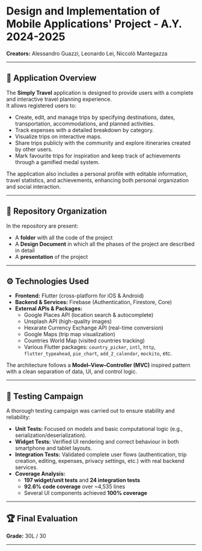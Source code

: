 # Design and Implementation of Mobile Applications' Project - A.Y. 2024-2025

**Creators:** Alessandro Guazzi, Leonardo Lei, Niccolò Mantegazza  

---

## 📌 Application Overview
The **Simply Travel** application is designed to provide users with a complete and interactive travel planning experience.  
It allows registered users to:
- Create, edit, and manage trips by specifying destinations, dates, transportation, accommodations, and planned activities.  
- Track expenses with a detailed breakdown by category.  
- Visualize trips on interactive maps.  
- Share trips publicly with the community and explore itineraries created by other users.  
- Mark favourite trips for inspiration and keep track of achievements through a gamified medal system.  

The application also includes a personal profile with editable information, travel statistics, and achievements, enhancing both personal organization and social interaction.

---

## 📂 Repository Organization
In the repository are present:
- A **folder** with all the code of the project
- A **Design Document** in which all the phases of the project are described in detail
- A **presentation** of the project


---

## ⚙️ Technologies Used
- **Frontend:** Flutter (cross-platform for iOS & Android)  
- **Backend & Services:** Firebase (Authentication, Firestore, Core)  
- **External APIs & Packages:**  
  - Google Places API (location search & autocomplete)  
  - Unsplash API (high-quality images)  
  - Hexarate Currency Exchange API (real-time conversion)  
  - Google Maps (trip map visualization)  
  - Countries World Map (visited countries tracking)  
  - Various Flutter packages: `country_picker`, `intl`, `http`, `flutter_typeahead`, `pie_chart`, `add_2_calendar`, `mockito`, etc.  

The architecture follows a **Model–View–Controller (MVC)** inspired pattern with a clean separation of data, UI, and control logic.

---

## 🧪 Testing Campaign
A thorough testing campaign was carried out to ensure stability and reliability:  
- **Unit Tests:** Focused on models and basic computational logic (e.g., serialization/deserialization).  
- **Widget Tests:** Verified UI rendering and correct behaviour in both smartphone and tablet layouts.  
- **Integration Tests:** Validated complete user flows (authentication, trip creation, editing, expenses, privacy settings, etc.) with real backend services.  
- **Coverage Analysis:**  
  - **197 widget/unit tests** and **24 integration tests**  
  - **92.6% code coverage** over ~4,535 lines  
  - Several UI components achieved **100% coverage**  

---

## 🏆 Final Evaluation
**Grade:** 30L / 30  

---
